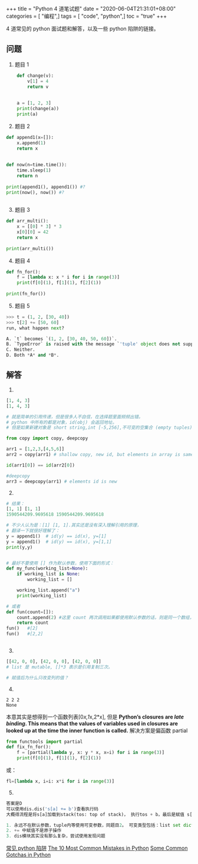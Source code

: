 +++
title = "Python 4 道笔试题"
date = "2020-06-04T21:31:01+08:00"
categories = [ "编程",]
tags = [ "code", "python",]
toc = "true"
+++

4 道常见的 python 面试题和解答，以及一些 python 陷阱的链接。

## 问题

1. 题目 1

```python 
    def change(v):
        v[1] = 4
        return v
        
        
    a = [1, 2, 3]
    print(change(a))
    print(a)    
```
<!--more-->

2. 题目 2

```python
def append1(x=[]):
    x.append(1)
    return x
    
    
def now(n=time.time()):
    time.sleep(1)
    return n
    
print(append1(), append1()) #?
print(now(), now()) #?
    
```

3. 题目 3

```python
def arr_multi():
    x = [[0] * 3] * 3
    x[0][0] = 42
    return x
    
print(arr_multi())
```

4. 题目 4

```python
def fn_for():
    f = [lambda x: x * i for i in range(3)]
    print(f[0](1), f[1](1), f[2](1))
    
print(fn_for())
```
5. 题目 5
```python
>>> t = (1, 2, [30, 40])
>>> t[2] += [50, 60]
run, what happen next?

A. `t` becomes `(1, 2, [30, 40, 50, 60])`.
B. `TypeError` is raised with the message `'tuple' object does not support item assignment`.
C. Neither.
D. Both *A* and *B*.

```

## 解答

1. 

```python
[1, 4, 3]
[1, 4, 3]

# 就是简单的引用传递，但是很多人不自信，在选择题里面频频出错。
# python 中所有的都是对象，id(obj) 会返回地址。
# 但是如果新建对象是 short string,int [-5,256],不可变的空集合 (empty tuples) 等情况不会真的创建新对象。

from copy import copy, deepcopy

arr1 = [1,2,3,[4,5,6]]
arr2 = copy(arr1) # shallow copy, new id, but elements in array is same id

id(arr1[0]) == id(arr2[0]) 

#deepcopy
arr3 = deepcopy(arr1) # elements id is new 

```

2.

```python
# 结果：
[1, 1] [1, 1]
1590544209.9695618 1590544209.9695618

# 不少人认为是：[1] [1, 1].其实还是没有深入理解引用的原理，
# 翻译一下就很好理解了：
y = append1()  # id(y) == id(x), y=[1]
y = append1()  # id(y) == id(x), y=[1,1]
print(y,y)


# 最好不要使用 [] 作为默认参数，使用下面的形式：
def my_func(working_list=None):
    if working_list is None: 
        working_list = []

    working_list.append("a")
    print(working_list)

# 或者
def fun(count=[]):
    count.append(2) #这里 count 两次调用如果都使用默认参数的话，则是同一个数组，非常危险！
    return count
fun()   #[2]
fun()   #[2,2]
   

```

3.
```py
[[42, 0, 0], [42, 0, 0], [42, 0, 0]]
# list 是 mutable, []*3 表示是引用复制三次。

# 赋值后为什么只改变列的值？

```
4. 

```text
2 2 2
None
```

本意其实是想得到一个函数列表[0*x,1*x,2*x],
但是 **Python’s closures are *late binding*. This means that the values of variables used in closures are looked up at the time the inner function is called.**
解决方案是偏函数 partial

```python
from functools import partial
def fix_fn_for():
    f = [partial(lambda y, x: y * x, x=i) for i in range(3)]
    print(f[0](1), f[1](1), f[2](1))
```
或：

```python
fl=[lambda x, i=i: x*i for i in range(3)]
```

5.
```python
答案是D
可以使用dis.dis('s[a] += b')查看执行码
大概得流程是将s[a]加载到stack(tos: top of stack)， 执行tos + b，最后是赋值 s[a] = tos， 但是因为s是tuple，属于不可变类型，抛错。

1. 永远不在默认参数，tuple内等使用可变参数，同题目2。 可变类型包括：list set dict bytesarray四种
2. += 中赋值不是原子操作
3. dis模块其实没有那么复杂，尝试使用发现问题

```

[常见 python 陷阱](https://docs.python-guide.org/writing/gotchas/)
[The 10 Most Common Mistakes in Python](https://www.toptal.com/python/top-10-mistakes-that-python-programmers-make)
[Some Common Gotchas in Python](https://8thlight.com/blog/shibani-mookerjee/2019/05/07/some-common-gotchas-in-python.html)